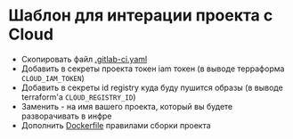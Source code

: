 # Шаблон для интерации проекта с Cloud

- Скопировать файл [.gitlab-ci.yaml](.gitlab-ci.yml)
- Добавить в секреты проекта токен iam токен (в выводе терраформа `CLOUD_IAM_TOKEN`)
- Добавить в секреты id registry куда буду пушится образы (в выводе terraform'a `CLOUD_REGISTRY_ID`)
- Заменить <APP> - на имя вашего проекта, который вы будете разворачивать в инфре
- Дополнить [Dockerfile](./Dockerfile) правилами сборки проекта